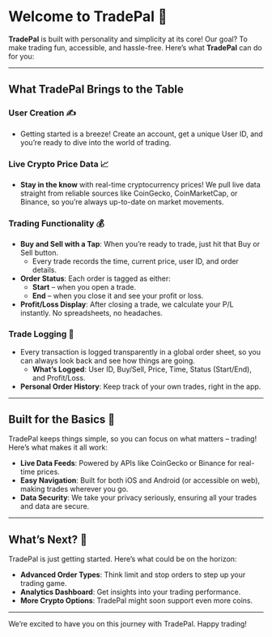 # Welcome to TradePal 🎉

**TradePal** is built with personality and simplicity at its core! Our goal? To make trading fun, accessible, and hassle-free. Here’s what **TradePal** can do for you:

---

## What TradePal Brings to the Table

### User Creation ✍️
- Getting started is a breeze! Create an account, get a unique User ID, and you’re ready to dive into the world of trading.

### Live Crypto Price Data 📈
- **Stay in the know** with real-time cryptocurrency prices! We pull live data straight from reliable sources like CoinGecko, CoinMarketCap, or Binance, so you’re always up-to-date on market movements.

### Trading Functionality 💰
- **Buy and Sell with a Tap**: When you’re ready to trade, just hit that Buy or Sell button.
   - Every trade records the time, current price, user ID, and order details.
- **Order Status**: Each order is tagged as either:
   - **Start** – when you open a trade.
   - **End** – when you close it and see your profit or loss.
- **Profit/Loss Display**: After closing a trade, we calculate your P/L instantly. No spreadsheets, no headaches.

### Trade Logging 📜
- Every transaction is logged transparently in a global order sheet, so you can always look back and see how things are going.
   - **What’s Logged**: User ID, Buy/Sell, Price, Time, Status (Start/End), and Profit/Loss.
- **Personal Order History**: Keep track of your own trades, right in the app.

---

## Built for the Basics 🔧

TradePal keeps things simple, so you can focus on what matters – trading! Here’s what makes it all work:
- **Live Data Feeds**: Powered by APIs like CoinGecko or Binance for real-time prices.
- **Easy Navigation**: Built for both iOS and Android (or accessible on web), making trades wherever you go.
- **Data Security**: We take your privacy seriously, ensuring all your trades and data are secure.

---

## What’s Next? 🚀

TradePal is just getting started. Here’s what could be on the horizon:
- **Advanced Order Types**: Think limit and stop orders to step up your trading game.
- **Analytics Dashboard**: Get insights into your trading performance.
- **More Crypto Options**: TradePal might soon support even more coins.

---

We’re excited to have you on this journey with TradePal. Happy trading!